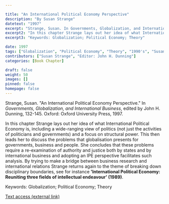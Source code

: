 ```yaml
---

title: "An International Political Economy Perspective"
description: "By Susan Strange"
datetext: "1997"
excerpt: "Strange, Susan. In Governments, Globalization, and International Business, edited by John H. Dunning, 132-145. Oxford: Oxford University Press, 1997."
excerpt2: "In this chapter Strange lays out her idea of what International Political Economy is, including a wide-ranging view of politics (not just the activities of politicians and governments) and a focus on structural power. This then leads her to discuss the problems that globalisation presents for governments, business and people. She concludes that these problems require a re-examination of authority and justice both by states and by international business and adopting an IPE perspective facilitates such analysis. By trying to make a bridge between business research and international relations Strange returns again to the theme of breaking down disciplinary boundaries, see for instance 'International Political Economy: Reuniting three fields of intellectual endeavour' (1989)."
excerpt3: "Keywords: Globalization; Political Economy; Theory"

date: 1997
tags: ["Globalization", "Political Economy", "Theory", "1990's", "Susan Strange"]
contributors: ["Susan Strange", "Editor: John H. Dunning"]
categories: [Book Chapter]

draft: false
weight: 50
images: []
pinned: false
homepage: false
---
```


Strange, Susan. "An International Political Economy Perspective." In *Governments, Globalization, and International Business*, edited by John H. Dunning, 132-145. Oxford: Oxford University Press, 1997.

In this chapter Strange lays out her idea of what International Political Economy is, including a wide-ranging view of politics (not just the activities of politicians and governments) and a focus on structural power. This then leads her to discuss the problems that globalisation presents for governments, business and people. She concludes that these problems require a re-examination of authority and justice both by states and by international business and adopting an IPE perspective facilitates such analysis. By trying to make a bridge between business research and international relations Strange returns again to the theme of breaking down disciplinary boundaries, see for instance **'International Political Economy: Reuniting three fields of intellectual endeavour' (1989)**.

Keywords: Globalization; Political Economy; Theory

[Text access (external link)](https://www.worldcat.org/title/958715746)
